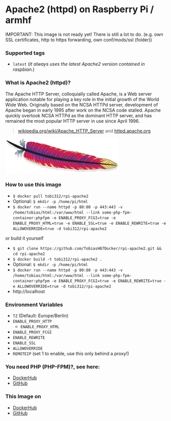 # Apache2 (httpd) on Raspberry Pi / armhf

IMPORTANT: This image is not ready yet! There is still a lot to do. (e.g. own SSL certificates, http to https forwarding, own conf/mods/ssl (folder))

### Supported tags
-	`latest` (*It always uses the latest Apache2 version contained in raspbian.*)

### What is Apache2 (httpd)?
The Apache HTTP Server, colloquially called Apache, is a Web server application notable for playing a key role in the initial growth of the World Wide Web. Originally based on the NCSA HTTPd server, development of Apache began in early 1995 after work on the NCSA code stalled. Apache quickly overtook NCSA HTTPd as the dominant HTTP server, and has remained the most popular HTTP server in use since April 1996.
> [wikipedia.org/wiki/Apache_HTTP_Server](https://en.wikipedia.org/wiki/Apache_HTTP_Server) and [httpd.apache.org](https://httpd.apache.org/)

![logo](https://raw.githubusercontent.com/docker-library/docs/master/httpd/logo.png)

### How to use this image
* ``` $ docker pull tobi312/rpi-apache2 ```
* Optional: ``` $ mkdir -p /home/pi/html ```
* ``` $ docker run --name httpd -p 80:80 -p 443:443 -v /home/tobias/html:/var/www/html --link some-php-fpm-container:phpfpm -e ENABLE_PROXY_FCGI=true -e ENABLE_PROXY_HTML=true -e ENABLE_SSL=true -e ENABLE_REWRITE=true -e ALLOWOVERRIDE=true -d tobi312/rpi-apache2 ``` 

or build it yourself
* ``` $ git clone https://github.com/TobiasH87Docker/rpi-apache2.git && cd rpi-apache2 ```
* ``` $ docker build -t tobi312/rpi-apache2 . ``` 
* Optional: ``` $ mkdir -p /home/pi/html ```
* ``` $ docker run --name httpd -p 80:80 -p 443:443 -v /home/tobias/html:/var/www/html --link some-php-fpm-container:phpfpm -e ENABLE_PROXY_FCGI=true -e ENABLE_REWRITE=true -e ALLOWOVERRIDE=true -d tobi312/rpi-apache2 ``` 
* http://localhost 

### Environment Variables
* `TZ` (Default: Europe/Berlin)
* `ENABLE_PROXY_HTTP`
	* `ENABLE_PROXY_HTML`
* `ENABLE_PROXY_FCGI`
* `ENABLE_REWRITE`
* `ENABLE_SSL`
* `ALLOWOVERRIDE`
* `REMOTEIP` (set 1 to enable, use this only behind a proxy!)


### You need PHP (PHP-FPM)?, see here: 
* [DockerHub](https://hub.docker.com/r/tobi312/rpi-php/)
* [GitHub](https://github.com/TobiasH87Docker/rpi-php)

### This Image on
* [DockerHub](https://hub.docker.com/r/tobi312/rpi-apache2/)
* [GitHub](https://github.com/TobiasH87Docker/rpi-apache2)
